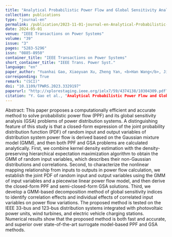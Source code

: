 ```yaml
---
title: "Analytical Probabilistic Power Flow and Global Sensitivity Analysis of Distribution Systems Based on Gaussian Mixture Model of Input-Output Variables"
collection: publications
type: "journal-en"
permalink: /publication/2023-11-01-journal-en-Analytical-Probabilistic-Power-Flow-and-Global-Sensitivity-Analysis
date: 2024-05-01
venue: "IEEE Transactions on Power Systems"
volume: "39"
issue: "3"
pages: "5283-5296"
issn: "0885-8950"
container_title: "IEEE Transactions on Power Systems"
short_container_title: "IEEE Trans. Power Syst."
language: "en"
paper_author: "Yuanhai Gao, Xiaoyuan Xu, Zheng Yan, <b>Han Wang</b>, Jian Ping, Bo Yang, Xinping Guan"
corresponding: True
remark: "(SCI)"
doi: "10.1109/TPWRS.2023.3329197"
paperurl: "http://xplorestaging.ieee.org/ielx7/59/4374138/10304309.pdf?arnumber=10304309"
citation: "Y. Gao et al., "Analytical Probabilistic Power Flow and Global Sensitivity Analysis of Distribution Systems Based on Gaussian Mixture Model of Input-Output Variables," in IEEE Transactions on Power Systems, vol. 39, no. 3, pp. 5283-5296, May 2024. "
---
```


Abstract:
This paper proposes a computationally efficient and accurate method to solve probabilistic power flow (PPF) and its global sensitivity analysis (GSA) problems of power distribution systems. A distinguishing feature of this study is that a closed-form expression of the joint probability distribution function (PDF) of random input and output variables of distribution system power flow is derived based on the Gaussian mixture model (GMM), and then both PPF and GSA problems are calculated analytically. First, we combine kernel density estimation with the density-preserving hierarchical expectation maximization algorithm to obtain the GMM of random input variables, which describes their non-Gaussian distributions and correlations. Second, to characterize the nonlinear mapping relationship from inputs to outputs in power flow calculation, we establish the joint PDF of random input and output variables using the GMM of input variables and a piecewise linear power flow model, and then derive the closed-form PPF and semi-closed-form GSA solutions. Third, we develop a GMM-based decomposition method of global sensitivity indices to identify correlation effects and individual effects of correlated input variables on power flow variations. The proposed method is tested on the IEEE 33-bus and 123-bus distribution systems integrated with photovoltaic power units, wind turbines, and electric vehicle charging stations. Numerical results show that the proposed method is both fast and accurate, and superior over state-of-the-art surrogate model-based PPF and GSA methods.
